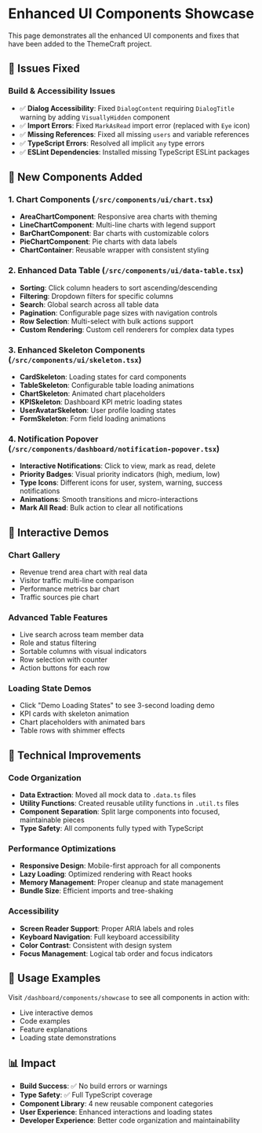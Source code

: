 # Enhanced UI Components Showcase

This page demonstrates all the enhanced UI components and fixes that have been added to the ThemeCraft project.

## 🎯 Issues Fixed

### Build & Accessibility Issues
- ✅ **Dialog Accessibility**: Fixed `DialogContent` requiring `DialogTitle` warning by adding `VisuallyHidden` component
- ✅ **Import Errors**: Fixed `MarkAsRead` import error (replaced with `Eye` icon)
- ✅ **Missing References**: Fixed all missing `users` and variable references
- ✅ **TypeScript Errors**: Resolved all implicit `any` type errors
- ✅ **ESLint Dependencies**: Installed missing TypeScript ESLint packages

## 🎨 New Components Added

### 1. Chart Components (`/src/components/ui/chart.tsx`)
- **AreaChartComponent**: Responsive area charts with theming
- **LineChartComponent**: Multi-line charts with legend support  
- **BarChartComponent**: Bar charts with customizable colors
- **PieChartComponent**: Pie charts with data labels
- **ChartContainer**: Reusable wrapper with consistent styling

### 2. Enhanced Data Table (`/src/components/ui/data-table.tsx`)
- **Sorting**: Click column headers to sort ascending/descending
- **Filtering**: Dropdown filters for specific columns
- **Search**: Global search across all table data
- **Pagination**: Configurable page sizes with navigation controls
- **Row Selection**: Multi-select with bulk actions support
- **Custom Rendering**: Custom cell renderers for complex data types

### 3. Enhanced Skeleton Components (`/src/components/ui/skeleton.tsx`)
- **CardSkeleton**: Loading states for card components
- **TableSkeleton**: Configurable table loading animations
- **ChartSkeleton**: Animated chart placeholders
- **KPISkeleton**: Dashboard KPI metric loading states
- **UserAvatarSkeleton**: User profile loading states
- **FormSkeleton**: Form field loading animations

### 4. Notification Popover (`/src/components/dashboard/notification-popover.tsx`)
- **Interactive Notifications**: Click to view, mark as read, delete
- **Priority Badges**: Visual priority indicators (high, medium, low)
- **Type Icons**: Different icons for user, system, warning, success notifications
- **Animations**: Smooth transitions and micro-interactions
- **Mark All Read**: Bulk action to clear all notifications

## 🎪 Interactive Demos

### Chart Gallery
- Revenue trend area chart with real data
- Visitor traffic multi-line comparison
- Performance metrics bar chart
- Traffic sources pie chart

### Advanced Table Features
- Live search across team member data
- Role and status filtering
- Sortable columns with visual indicators
- Row selection with counter
- Action buttons for each row

### Loading State Demos
- Click "Demo Loading States" to see 3-second loading demo
- KPI cards with skeleton animation
- Chart placeholders with animated bars
- Table rows with shimmer effects

## 🔧 Technical Improvements

### Code Organization
- **Data Extraction**: Moved all mock data to `.data.ts` files
- **Utility Functions**: Created reusable utility functions in `.util.ts` files
- **Component Separation**: Split large components into focused, maintainable pieces
- **Type Safety**: All components fully typed with TypeScript

### Performance Optimizations
- **Responsive Design**: Mobile-first approach for all components
- **Lazy Loading**: Optimized rendering with React hooks
- **Memory Management**: Proper cleanup and state management
- **Bundle Size**: Efficient imports and tree-shaking

### Accessibility
- **Screen Reader Support**: Proper ARIA labels and roles
- **Keyboard Navigation**: Full keyboard accessibility
- **Color Contrast**: Consistent with design system
- **Focus Management**: Logical tab order and focus indicators

## 🚀 Usage Examples

Visit `/dashboard/components/showcase` to see all components in action with:
- Live interactive demos
- Code examples
- Feature explanations
- Loading state demonstrations

## 📊 Impact

- **Build Success**: ✅ No build errors or warnings
- **Type Safety**: ✅ Full TypeScript coverage
- **Component Library**: 4 new reusable component categories
- **User Experience**: Enhanced interactions and loading states
- **Developer Experience**: Better code organization and maintainability 